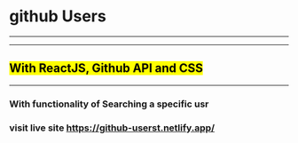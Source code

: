 # github Users

---

---

 <h2><mark>With ReactJS, Github API and CSS</mark></h2>

 -----
 ### With functionality of Searching a specific usr

### visit live site https://github-userst.netlify.app/
